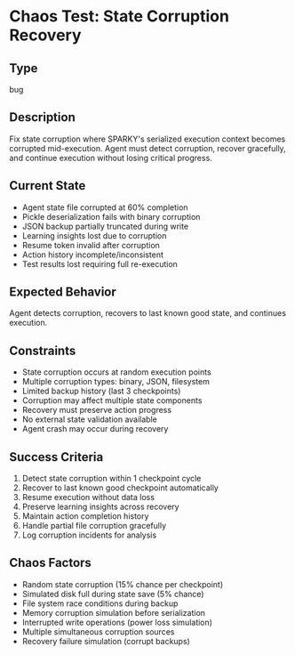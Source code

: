 # Chaos Test: State Corruption Recovery

## Type
bug

## Description
Fix state corruption where SPARKY's serialized execution context becomes corrupted mid-execution. Agent must detect corruption, recover gracefully, and continue execution without losing critical progress.

## Current State
- Agent state file corrupted at 60% completion
- Pickle deserialization fails with binary corruption
- JSON backup partially truncated during write
- Learning insights lost due to corruption
- Resume token invalid after corruption
- Action history incomplete/inconsistent
- Test results lost requiring full re-execution

## Expected Behavior
Agent detects corruption, recovers to last known good state, and continues execution.

## Constraints
- State corruption occurs at random execution points
- Multiple corruption types: binary, JSON, filesystem
- Limited backup history (last 3 checkpoints)
- Corruption may affect multiple state components
- Recovery must preserve action progress
- No external state validation available
- Agent crash may occur during recovery

## Success Criteria
1. Detect state corruption within 1 checkpoint cycle
2. Recover to last known good checkpoint automatically
3. Resume execution without data loss
4. Preserve learning insights across recovery
5. Maintain action completion history
6. Handle partial file corruption gracefully
7. Log corruption incidents for analysis

## Chaos Factors
- Random state corruption (15% chance per checkpoint)
- Simulated disk full during state save (5% chance)
- File system race conditions during backup
- Memory corruption simulation before serialization
- Interrupted write operations (power loss simulation)
- Multiple simultaneous corruption sources
- Recovery failure simulation (corrupt backups)